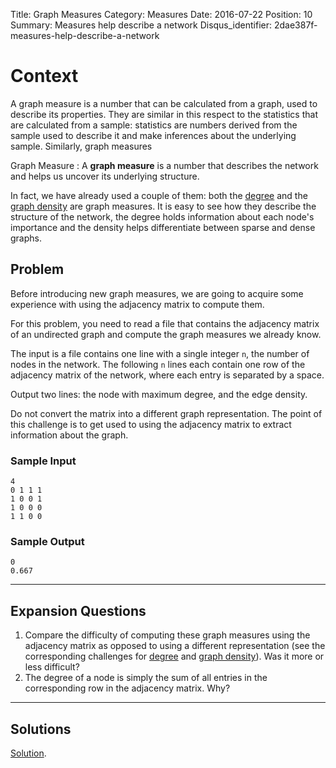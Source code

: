 Title: Graph Measures
Category: Measures
Date: 2016-07-22
Position: 10
Summary: Measures help describe a network
Disqus_identifier: 2dae387f-measures-help-describe-a-network

# Context

A graph measure is a number that can be calculated from a graph, used to
describe its properties. They are similar in this respect to the statistics
that are calculated from a sample: statistics are numbers derived from the
sample used to describe it and make inferences about the underlying
sample. Similarly, graph measures

Graph Measure[](#graph-measure)
: A **graph measure** is a number that describes the network and helps us
uncover its underlying structure.

In fact, we have already used a couple of them: both the
[degree](http://erdosnet.work/nodes-and-edges.html) and the
[graph density](http://erdosnet.work/graph-density.html) are graph
measures. It is easy to see how they describe the structure of the network,
the degree holds information about each node's importance and the density
helps differentiate between sparse and dense graphs.

## Problem

Before introducing new graph measures, we are going to acquire some
experience with using the adjacency matrix to compute them.

For this problem, you need to read a file that contains the adjacency
matrix of an undirected graph and compute the graph measures we already
know.

The input is a file contains one line with a single integer `n`, the number
of nodes in the network. The following `n` lines each contain one row of
the adjacency matrix of the network, where each entry is separated by a
space.

Output two lines: the node with maximum degree, and the edge density.

Do not convert the matrix into a different graph representation. The point
of this challenge is to get used to using the adjacency matrix to extract
information about the graph.


### Sample Input

```
4
0 1 1 1
1 0 0 1
1 0 0 0
1 1 0 0
```

### Sample Output

```
0
0.667
```

----------------------------------------

## Expansion Questions

1. Compare the difficulty of computing these graph measures using the
   adjacency matrix as opposed to using a different representation (see the
   corresponding challenges for
   [degree](http://erdosnet.work/nodes-and-edges.html) and
   [graph density](http://erdosnet.work/graph-density.html)). Was it more
   or less difficult?
2. The degree of a node is simply the sum of all entries in the
   corresponding row in the adjacency matrix. Why?

--------------------------------------------------------

## Solutions

[Solution](https://github.com/Leockard/erdos/blob/master/solutions/measures/measures.py).
